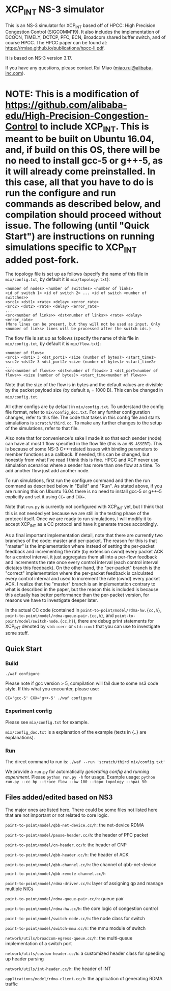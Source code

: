 # XCP<sub>INT</sub> NS-3 simulator
This is an NS-3 simulator for XCP<sub>INT</sub> based off of HPCC: High Precision Congestion Control (SIGCOMM'19). It also includes the implementation of DCQCN, TIMELY, DCTCP, PFC, ECN, Broadcom shared buffer switch, and of course HPCC. The HPCC paper can be found at: https://rmiao.github.io/publications/hpcc-li.pdf.

It is based on NS-3 version 3.17.

If you have any questions, please contact Rui Miao (miao.rui@alibaba-inc.com).

# NOTE: This is a modification of https://github.com/alibaba-edu/High-Precision-Congestion-Control to include XCP<sub>INT</sub>. This is meant to be built on Ubuntu 16.04, and, if build on this OS, there will be no need to install gcc-5 or g++-5, as it will already come preinstalled. In this case, all that you have to do is run the configure and run commands as described below, and compilation should proceed without issue. The following (until "Quick Start") are instructions on running simulations specific to XCP<sub>INT</sub> added post-fork.

The topology file is set up as follows (specify the name of this file in `mix/config.txt`, by default it is `mix/topology.txt`):

    <number of nodes> <number of switches> <number of links>
    <id of switch 1> <id of switch 2> ... <id of switch <number of switches>>
    <src1> <dst1> <rate> <delay> <error_rate>
    <src2> <dst2> <rate> <delay> <error_rate>
    ...
    <src<number of links>> <dst<number of links>> <rate> <delay> <error_rate>
    (More lines can be present, but they will not be used as input. Only <number of links> lines will be processed after the switch ids.)
    
The flow file is set up as follows (specify the name of this file in `mix/config.txt`, by default it is `mix/flow.txt`):

    <number of flows>
    <src1> <dst1> 3 <dst_port1> <size (number of bytes)> <start_time1>
    <src2> <dst2> 3 <dst_port2> <size (number of bytes)> <start_time2>
    ...
    <src<number of flows>> <dst<number of flows>> 3 <dst_port<number of flows>> <size (number of bytes)> <start_time<number of flows>>
    
Note that the size of the flow is in bytes and the default values are divisible by the packet payload size (by default s<sub>i</sub> = 1000 B). This can be changed in `mix/config.txt`.

All other configs are by default in `mix/config.txt`. To understand the config file format, refer to `mix/config_doc.txt`. For any further configuration changes, refer to this file. The code that takes in this config file and starts simulations is `scratch/third.cc`. To make any further changes to the setup of the simulations, refer to that file.

Also note that for convenience's sake I made it so that each sender (node) can have at most 1 flow specified in the flow file (this is an `NS_ASSERT`). This is because of some NS-3 C++-related issues with binding parameters to member functions as a callback. If needed, this can be changed, but honestly from what I've read I think this is fine. HPCC and XCP never use simulation scenarios where a sender has more than one flow at a time. To add another flow just add another node.

To run simulations, first run the configure command and then the run command as described below in "Build" and "Run". As stated above, if you are running this on Ubuntu 16.04 there is no need to install gcc-5 or g++-5 explicitly and set it using `CC=` and `CXX=`.

Note that `run.py` is currently not configured with XCP<sub>INT</sub> yet, but I think that this is not needed yet because we are still in the testing phase of the protocol itself. Once we are ready to run simulations, I will modify it to accept XCP<sub>INT</sub> as a CC protocol and have it generate traces accordingly.

As a final important implementation detail, note that there are currently two branches of the code: master and per-packet. The reason for this is that "master" is the implementation where instead of setting the per-packet feedback and incrementing the rate (by extension cwnd) every packet ACK for a control interval, it just aggregates them all into a per-flow feedback and increments the rate once every control interval (each control interval dictates this feedback). On the other hand, the "per-packet" branch is the "correct" implementation where the per-packet feedback is calculated every control interval and used to increment the rate (cwnd) every packet ACK. I realize that the "master" branch is an implementation contrary to what is described in the paper, but the reason this is included is because this actually has better performance than the per-packet version, for reasons we have to investigate deeper later.

In the actual CC code (contained in `point-to-point/model/rdma-hw.{cc,h}`, `point-to-point/model/rdma-queue-pair.{cc,h}`, and `point-to-point/model/switch-node.{cc,h}`), there are debug print statements for XCP<sub>INT</sub> denoted by `std::cerr` or `std::cout` that you can use to investigate some stuff.

## Quick Start

### Build
`./waf configure`

Please note if gcc version > 5, compilation will fail due to some ns3 code style.  If this what you encounter, please use:

`CC='gcc-5' CXX='g++-5' ./waf configure`

### Experiment config
Please see `mix/config.txt` for example. 

`mix/config_doc.txt` is a explanation of the example (texts in {..} are explanations).

### Run
The direct command to run is:
`./waf --run 'scratch/third mix/config.txt'`

We provide a `run.py` for automatically *generating config* and *running experiment*. Please `python run.py -h` for usage.
Example usage:
`python run.py --cc hp --trace flow --bw 100 --topo topology --hpai 50`

## Files added/edited based on NS3
The major ones are listed here. There could be some files not listed here that are not important or not related to core logic.

`point-to-point/model/qbb-net-device.cc/h`: the net-device RDMA

`point-to-point/model/pause-header.cc/h`: the header of PFC packet

`point-to-point/model/cn-header.cc/h`: the header of CNP

`point-to-point/model/qbb-header.cc/h`: the header of ACK

`point-to-point/model/qbb-channel.cc/h`: the channel of qbb-net-device

`point-to-point/model/qbb-remote-channel.cc/h`

`point-to-point/model/rdma-driver.cc/h`: layer of assigning qp and manage multiple NICs

`point-to-point/model/rdma-queue-pair.cc/h`: queue pair

`point-to-point/model/rdma-hw.cc/h`: the core logic of congestion control

`point-to-point/model/switch-node.cc/h`: the node class for switch

`point-to-point/model/switch-mmu.cc/h`: the mmu module of switch

`network/utils/broadcom-egress-queue.cc/h`: the multi-queue implementation of a switch port

`network/utils/custom-header.cc/h`: a customized header class for speeding up header parsing

`network/utils/int-header.cc/h`: the header of INT

`applications/model/rdma-client.cc/h`: the application of generating RDMA traffic
